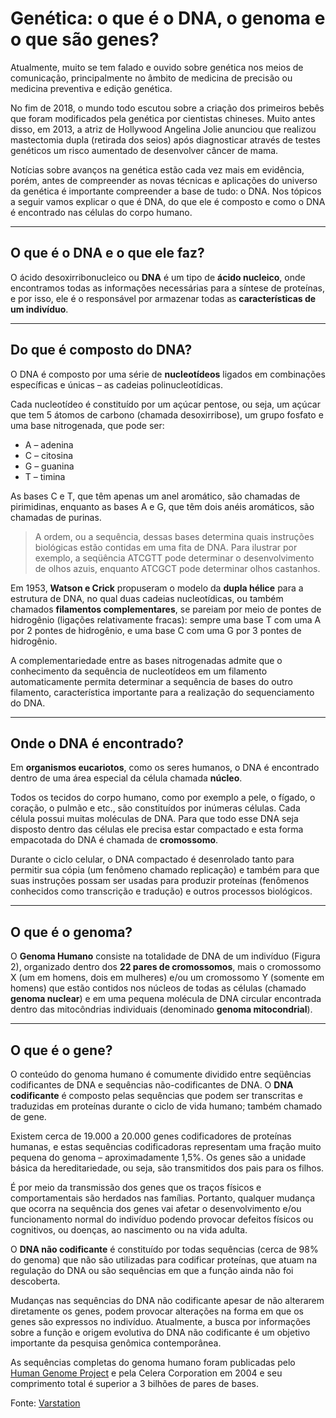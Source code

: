 # Genética: o que é o DNA, o genoma e o que são genes?

Atualmente, muito se tem falado e ouvido sobre genética nos meios de comunicação, principalmente no âmbito de medicina de precisão ou medicina preventiva e edição genética.

No fim de 2018, o mundo todo escutou sobre a criação dos primeiros bebês que foram modificados pela genética por cientistas chineses. Muito antes disso, em 2013, a atriz de Hollywood Angelina Jolie anunciou que realizou mastectomia dupla (retirada dos seios) após diagnosticar através de testes genéticos um risco aumentado de desenvolver câncer de mama.

Notícias sobre avanços na genética estão cada vez mais em evidência, porém, antes de compreender as novas técnicas e aplicações do universo da genética é importante compreender a base de tudo: o DNA. Nos tópicos a seguir vamos explicar o que é DNA, do que ele é composto e como o DNA é encontrado nas células do corpo humano.

---
## O que é o DNA e o que ele faz?

O ácido desoxirribonucleico ou **DNA** é um tipo de **ácido nucleico**, onde encontramos todas as informações necessárias para a síntese de proteínas, e por isso, ele é o responsável por armazenar todas as **características de um indivíduo**.

---
## Do que é composto do DNA?

O DNA é composto por uma série de **nucleotídeos** ligados em combinações específicas e únicas – as cadeias polinucleotídicas.

Cada nucleotídeo é constituído por um açúcar pentose, ou seja, um açúcar que tem 5 átomos de carbono (chamada desoxirribose), um grupo fosfato e uma base nitrogenada, que pode ser:

- A – adenina
- C – citosina
- G – guanina
- T – timina

As bases C e T, que têm apenas um anel aromático, são chamadas de pirimidinas, enquanto as bases A e G, que têm dois anéis aromáticos, são chamadas de purinas.

> A ordem, ou a sequência, dessas bases determina quais instruções biológicas estão contidas em uma fita de DNA. Para ilustrar por exemplo, a seqüência ATCGTT pode determinar o desenvolvimento de olhos azuis, enquanto ATCGCT pode determinar olhos castanhos.

Em 1953, **Watson e Crick** propuseram o modelo da **dupla hélice** para a estrutura de DNA, no qual duas cadeias nucleotídicas, ou também chamados **filamentos complementares**, se pareiam por meio de pontes de hidrogênio (ligações relativamente fracas): sempre uma base T com uma A por 2 pontes de hidrogênio, e uma base C com uma G por 3 pontes de hidrogênio.

A complementariedade entre as bases nitrogenadas admite que o conhecimento da sequência de nucleotídeos em um filamento automaticamente permita determinar a sequência de bases do outro filamento, característica importante para a realização do sequenciamento do DNA.

---
## Onde o DNA é encontrado?

Em **organismos eucariotos**, como os seres humanos, o DNA é encontrado dentro de uma área especial da célula chamada **núcleo**. 

Todos os tecidos do corpo humano, como por exemplo a pele, o fígado, o coração, o pulmão e etc., são constituídos por inúmeras células. Cada célula possui muitas moléculas de DNA. Para que todo esse DNA seja disposto dentro das células ele precisa estar compactado e esta forma empacotada do DNA é chamada de **cromossomo**.

Durante o ciclo celular, o DNA compactado é desenrolado tanto para permitir sua cópia (um fenômeno chamado replicação) e também para que suas instruções possam ser usadas para produzir proteínas (fenômenos conhecidos como transcrição e tradução) e outros processos biológicos.

---
## O que é o genoma?

O **Genoma Humano** consiste na totalidade de DNA de um indivíduo (Figura 2), organizado dentro dos **22 pares de cromossomos**, mais o cromossomo X (um em homens, dois em mulheres) e/ou um cromossomo Y (somente em homens) que estão contidos nos núcleos de todas as células (chamado **genoma nuclear**) e em uma pequena molécula de DNA circular encontrada dentro das mitocôndrias individuais (denominado **genoma mitocondrial**).

---
## O que é o gene?

O conteúdo do genoma humano é comumente dividido entre seqüências codificantes de DNA e sequências não-codificantes de DNA. O **DNA codificante** é composto pelas sequências que podem ser transcritas e traduzidas em proteínas durante o ciclo de vida humano; também chamado de gene.

Existem cerca de 19.000 a 20.000 genes codificadores de proteínas humanas, e estas sequências codificadoras representam uma fração muito pequena do genoma – aproximadamente 1,5%. Os genes são a unidade básica da hereditariedade, ou seja, são transmitidos dos pais para os filhos.

É por meio da transmissão dos genes que os traços físicos e comportamentais são herdados nas famílias. Portanto, qualquer mudança que ocorra na sequência dos genes vai afetar o desenvolvimento e/ou funcionamento normal do indivíduo podendo provocar defeitos físicos ou cognitivos, ou  doenças, ao nascimento ou na vida adulta.

O **DNA não codificante** é constituído por todas sequências (cerca de 98% do genoma) que não são utilizadas para codificar proteínas, que atuam na regulação do DNA ou são sequências em que a função ainda não foi descoberta.

Mudanças nas sequências do DNA não codificante apesar de não alterarem diretamente os genes, podem provocar alterações na forma em que os genes são expressos no indivíduo. Atualmente, a busca por informações sobre a função e origem evolutiva do DNA não codificante é um objetivo importante da pesquisa genômica contemporânea.

As sequências completas do genoma humano foram publicadas pelo [Human Genome Project](https://varstation.com/pt/blog/genetica/genoma-a-jornada-de-30-anos-do-projeto-genoma-humano/) e pela Celera Corporation em 2004 e seu comprimento total é superior a 3 bilhões de pares de bases.

Fonte: [Varstation](https://varstation.com/pt/blog/artigos/genetica-o-que-e-o-dna-o-genoma-e-o-que-sao-genes/)
